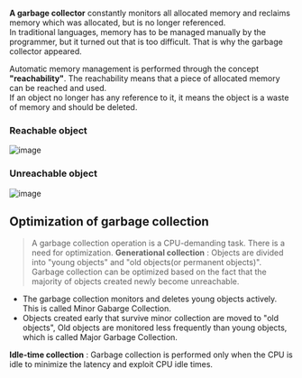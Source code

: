**A garbage collector** constantly monitors all allocated memory and reclaims memory which was allocated, but is no longer referenced.<br>
In traditional languages, memory has to be managed manually by the programmer, but it turned out that is too difficult. That is why the garbage collector appeared.<br>

Automatic memory management is performed through the concept **"reachability"**. The reachability means that a piece of allocated memory can be reached and used.<br>
If an object no longer has any reference to it, it means the object is a waste of memory and should be deleted.

### Reachable object
![image](https://user-images.githubusercontent.com/67142421/177013694-8add3600-ae4d-47ad-899f-2611edaf7317.png)

### Unreachable object
![image](https://user-images.githubusercontent.com/67142421/178157740-cd8b3828-ca89-4a37-a89c-20a26c80d12b.png)

## Optimization of garbage collection
>A garbage collection operation is a CPU-demanding task. There is a need for optimization.
**Generational collection** : Objects are divided into "young objects" and "old objects(or permanent objects)".<br>
Garbage collection can be optimized based on the fact that the majority of objects created newly become unreachable.<br>

* The garbage collection monitors and deletes young objects actively. This is called Minor Gabarge Collection.
* Objects created early that survive minor collection are moved to "old objects", Old objects are monitored less frequently than young objects, which is called
 Major Garbage Collection.

**Idle-time collection** : Garbage collection is performed only when the CPU is idle to minimize the latency and exploit CPU idle times.
